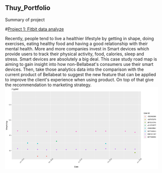## Thuy_Portfolio
Summary of project


#[Project 1: Fitbit data analyze](https://www.kaggle.com/thuytranjp/notebook326d4de0f5/edit)


Recently, people tend to live a healthier lifestyle by getting in shape, doing exercises, eating healthy food and having a good relationship with their mental health. More and more companies invest in Smart devices which provide users to track their physical activity, food, calories, sleep and stress. Smart devices are absolutely a big deal.
This case study road map is aiming to gain insight into how non-Bellabeat's consumers use their smart devices. Then, take those analytics data into the comparison with the current product of Bellabeat to suggest the new feature that can be applied to improve the client's experience when using product. On top of that give the recommendation to marketing strategy. 
![](/images/Rplot001.png)
